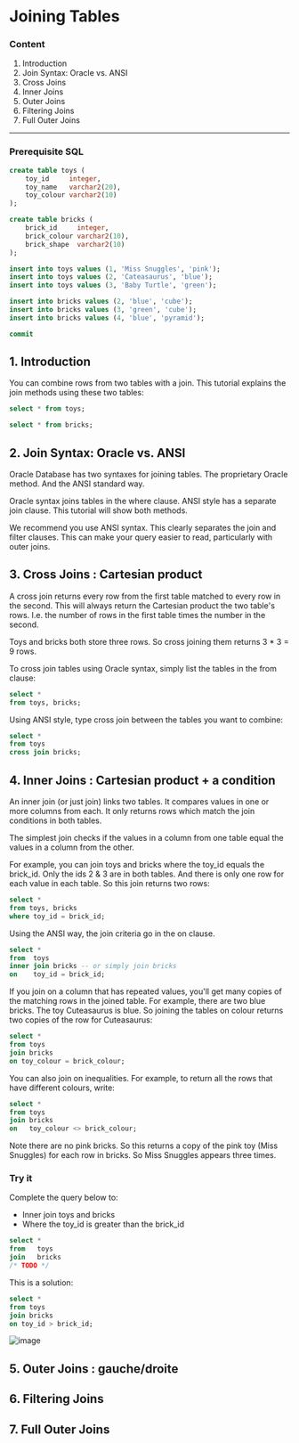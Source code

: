 # Joining Tables

### Content

1. Introduction
2. Join Syntax: Oracle vs. ANSI
3. Cross Joins
4. Inner Joins
5. Outer Joins
6. Filtering Joins
7. Full Outer Joins

-----------------------------------------------------------------------------------------------------------------------

### Prerequisite SQL
```sql
create table toys (
    toy_id     integer,
    toy_name   varchar2(20),
    toy_colour varchar2(10)
);

create table bricks (
    brick_id     integer,
    brick_colour varchar2(10),
    brick_shape  varchar2(10)
);

insert into toys values (1, 'Miss Snuggles', 'pink');
insert into toys values (2, 'Cateasaurus', 'blue');
insert into toys values (3, 'Baby Turtle', 'green');

insert into bricks values (2, 'blue', 'cube');
insert into bricks values (3, 'green', 'cube');
insert into bricks values (4, 'blue', 'pyramid');

commit
```

## 1. Introduction

You can combine rows from two tables with a join. This tutorial explains the join methods using these two tables:

```sql
select * from toys;

select * from bricks;
```

## 2. Join Syntax: Oracle vs. ANSI

Oracle Database has two syntaxes for joining tables. The proprietary Oracle method. And the ANSI standard way.

Oracle syntax joins tables in the where clause. ANSI style has a separate join clause. This tutorial will show both methods.

We recommend you use ANSI syntax. This clearly separates the join and filter clauses. This can make your query easier to read, particularly with outer joins.

## 3. Cross Joins : Cartesian product

A cross join returns every row from the first table matched to every row in the second. This will always return the Cartesian product the two table's rows. I.e. the number of rows in the first table times the number in the second.

Toys and bricks both store three rows. So cross joining them returns 3 * 3 = 9 rows.

To cross join tables using Oracle syntax, simply list the tables in the from clause:

```sql
select *
from toys, bricks;
```

Using ANSI style, type cross join between the tables you want to combine:

```sql
select *
from toys
cross join bricks;
```

## 4. Inner Joins : Cartesian product + a condition

An inner join (or just join) links two tables. It compares values in one or more columns from each. It only returns rows which match the join conditions in both tables.

The simplest join checks if the values in a column from one table equal the values in a column from the other.

For example, you can join toys and bricks where the toy_id equals the brick_id. Only the ids 2 & 3 are in both tables. And there is only one row for each value in each table. So this join returns two rows:

```sql
select *
from toys, bricks
where toy_id = brick_id;
```
Using the ANSI way, the join criteria go in the on clause.


```sql
select * 
from  toys
inner join bricks -- or simply join bricks
on    toy_id = brick_id;
```

If you join on a column that has repeated values, you'll get many copies of the matching rows in the joined table. For example, there are two blue bricks. The toy Cuteasaurus is blue. So joining the tables on colour returns two copies of the row for Cuteasaurus:

```sql
select *
from toys
join bricks
on toy_colour = brick_colour;
```

You can also join on inequalities. For example, to return all the rows that have different colours, write:

```sql
select *
from toys
join bricks
on   toy_colour <> brick_colour;
```

Note there are no pink bricks. So this returns a copy of the pink toy (Miss Snuggles) for each row in bricks. So Miss Snuggles appears three times.

### Try it

Complete the query below to:

- Inner join toys and bricks
- Where the toy_id is greater than the brick_id

```sql
select * 
from   toys
join   bricks
/* TODO */
```

This is a solution:

```sql
select *
from toys
join bricks
on toy_id > brick_id;
```

![image](https://github.com/user-attachments/assets/a80751a4-fae9-45bb-a46b-fbd924590eff)


## 5. Outer Joins : gauche/droite
## 6. Filtering Joins
## 7. Full Outer Joins

```sql
```
